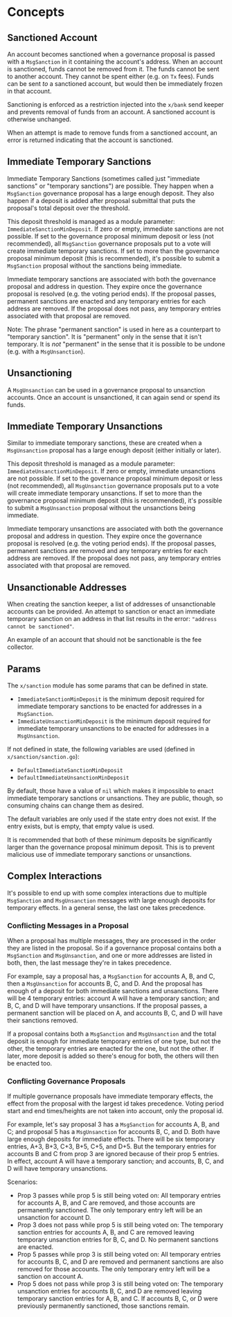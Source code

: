 # Concepts

## Sanctioned Account

An account becomes sanctioned when a governance proposal is passed with a `MsgSanction` in it containing the account's address.
When an account is sanctioned, funds cannot be removed from it.
The funds cannot be sent to another account. They cannot be spent either (e.g. on `Tx` fees).
Funds can be sent *to* a sanctioned account, but would then be immediately frozen in that account.

Sanctioning is enforced as a restriction injected into the `x/bank` send keeper and prevents removal of funds from an account.
A sanctioned account is otherwise unchanged.

When an attempt is made to remove funds from a sanctioned account, an error is returned indicating that the account is sanctioned.

## Immediate Temporary Sanctions

Immediate Temporary Sanctions (sometimes called just "immediate sanctions" or "temporary sanctions") are possible.
They happen when a `MsgSanction` governance proposal has a large enough deposit.
They also happen if a deposit is added after proposal submittal that puts the proposal's total deposit over the threshold.

This deposit threshold is managed as a module parameter: `ImmediateSanctionMinDeposit`.
If zero or empty, immediate sanctions are not possible.
If set to the governance proposal minimum deposit or less (not recommended), all `MsgSanction` governance proposals put to a vote will create immediate temporary sanctions.
If set to more than the governance proposal minimum deposit (this is recommended), it's possible to submit a `MsgSanction` proposal without the sanctions being immediate.

Immediate temporary sanctions are associated with both the governance proposal and address in question.
They expire once the governance proposal is resolved (e.g. the voting period ends).
If the proposal passes, permanent sanctions are enacted and any temporary entries for each address are removed.
If the proposal does not pass, any temporary entries associated with that proposal are removed.

Note: The phrase "permanent sanction" is used in here as a counterpart to "temporary sanction".
It is "permanent" only in the sense that it isn't temporary.
It is *not* "permanent" in the sense that it is possible to be undone (e.g. with a `MsgUnsanction`).

## Unsanctioning

A `MsgUnsanction` can be used in a governance proposal to unsanction accounts.
Once an account is unsanctioned, it can again send or spend its funds.

## Immediate Temporary Unsanctions

Similar to immediate temporary sanctions, these are created when a `MsgUnsanction` proposal has a large enough deposit (either initially or later).

This deposit threshold is managed as a module parameter: `ImmediateUnsanctionMinDeposit`.
If zero or empty, immediate unsanctions are not possible.
If set to the governance proposal minimum deposit or less (not recommended), all `MsgUnsanction` governance proposals put to a vote will create immediate temporary unsanctions.
If set to more than the governance proposal minimum deposit (this is recommended), it's possible to submit a `MsgUnsanction` proposal without the unsanctions being immediate.

Immediate temporary unsanctions are associated with both the governance proposal and address in question.
They expire once the governance proposal is resolved (e.g. the voting period ends).
If the proposal passes, permanent sanctions are removed and any temporary entries for each address are removed.
If the proposal does not pass, any temporary entries associated with that proposal are removed.

## Unsanctionable Addresses

When creating the sanction keeper, a list of addresses of unsanctionable accounts can be provided.
An attempt to sanction or enact an immediate temporary sanction on an address in that list results in the error: `"address cannot be sanctioned"`.

An example of an account that should not be sanctionable is the fee collector.

## Params

The `x/sanction` module has some params that can be defined in state.

* `ImmediateSanctionMinDeposit` is the minimum deposit required for immediate temporary sanctions to be enacted for addresses in a `MsgSanction`.
* `ImmediateUnsanctionMinDeposit` is the minimum deposit required for immediate temporary unsanctions to be enacted for addresses in a `MsgUnsanction`.

If not defined in state, the following variables are used (defined in `x/sanction/sanction.go`):
* `DefaultImmediateSanctionMinDeposit`
* `DefaultImmediateUnsanctionMinDeposit`

By default, those have a value of `nil` which makes it impossible to enact immediate temporary sanctions or unsanctions.
They are public, though, so consuming chains can change them as desired.

The default variables are only used if the state entry does not exist.
If the entry exists, but is empty, that empty value is used.

It is recommended that both of these minimum deposits be significantly larger than the governance proposal minimum deposit.
This is to prevent malicious use of immediate temporary sanctions or unsanctions.

## Complex Interactions

It's possible to end up with some complex interactions due to multiple `MsgSanction` and `MsgUnsanction` messages with large enough deposits for temporary effects.
In a general sense, the last one takes precedence.

### Conflicting Messages in a Proposal

When a proposal has multiple messages, they are processed in the order they are listed in the proposal.
So if a governance proposal contains both a `MsgSanction` and `MsgUnsanction`, and one or more addresses are listed in both,
then, the last message they're in takes precedence.

For example, say a proposal has, a `MsgSanction` for accounts A, B, and C, then a `MsgUnsanction` for accounts B, C, and D.
And the proposal has enough of a deposit for both immediate sanctions and unsanctions.
There will be 4 temporary entries: account A will have a temporary sanction; and B, C, and D will have temporary unsanctions.
If the proposal passes, a permanent sanction will be placed on A, and accounts B, C, and D will have their sanctions removed.

If a proposal contains both a `MsgSanction` and `MsgUnsanction` and the total deposit is enough for immediate temporary entries of one type, but not the other,
the temporary entries are enacted for the one, but not the other. If later, more deposit is added so there's enoug for both, the others will then be enacted too.

### Conflicting Governance Proposals

If multiple governance proposals have immediate temporary effects, the effect from the proposal with the largest id takes precedence.
Voting period start and end times/heights are not taken into account, only the proposal id.

For example, let's say proposal 3 has a `MsgSanction` for accounts A, B, and C; and proposal 5 has a `MsgUnsanction` for accounts B, C, and D.
Both have large enough deposits for immediate effects.
There will be six temporary entries, A+3, B+3, C+3, B+5, C+5, and D+5.
But the temporary entries for accounts B and C from prop 3 are ignored because of their prop 5 entries.
In effect, account A will have a temporary sanction; and accounts, B, C, and D will have temporary unsanctions.

Scenarios:
* Prop 3 passes while prop 5 is still being voted on:
  All temporary entries for accounts A, B, and C are removed, and those accounts are permanently sanctioned.
  The only temporary entry left will be an unsanction for account D.
* Prop 3 does not pass while prop 5 is still being voted on:
  The temporary sanction entries for accounts A, B, and C are removed leaving temporary unsanction entries for B, C, and D.
  No permanent sanctions are enacted.
* Prop 5 passes while prop 3 is still being voted on:
  All temporary entries for accounts B, C, and D are removed and permanent sanctions are also removed for those accounts.
  The only temporary entry left will be a sanction on account A.
* Prop 5 does not pass while prop 3 is still being voted on:
  The temporary unsanction entries for accounts B, C, and D are removed leaving temporary sanction entries for A, B, and C.
  If accounts B, C, or D were previously permanently sanctioned, those sanctions remain.
